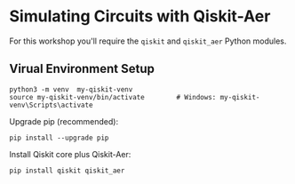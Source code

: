 # Simulating Circuits with Qiskit-Aer

For this workshop you'll require the `qiskit` and `qiskit_aer` Python modules.

## Virual Environment Setup

```
python3 -m venv  my-qiskit-venv
source my-qiskit-venv/bin/activate        # Windows: my-qiskit-venv\Scripts\activate
```

Upgrade pip (recommended):


```
pip install --upgrade pip
```

Install Qiskit core plus Qiskit-Aer:

```
pip install qiskit qiskit_aer
```
